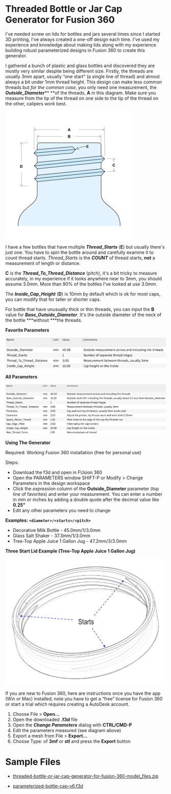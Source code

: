 # Threaded Bottle or Jar Cap Generator for Fusion 360

I've needed screw on lids for bottles and jars several times since I started 3D printing, I've always created a one-off design each time. I've used my experience and knowledge about making lids along with my experience building robust parameterized designs in Fusion 360 to create this generator.

I gathered a bunch of plastic and glass bottles and discovered they are mostly very similar despite being different size. Firstly, the threads are usually 3mm apart, usually “one start” (a single line of thread) and almost always a bit under 1mm thread height. This design can make less common threads but *for the common case*, you only need one measurement, the ***Outside_Diameter***** **of the threads, **A** in this diagram. Make sure you measure from the tip of the thread on one side to the tip of the thread on the other, calipers work best.

![fusion-360-bottle-cap-generator_bottle-diagram.png](images/fusion-360-bottle-cap-generator_bottle-diagram.png)

I have a few bottles that have multiple ***Thread_Starts*** (**E**) but usually there's just one. You have to spin the bottle around and carefully examine it to count thread starts. *Thread_Starts* is the ***COUNT*** of thread starts, **not** a measurement of length or distance.

**C** is the ***Thread_To_Thread_Distance*** (pitch), it's a bit tricky to measure accurately, in my experience if it looks anywhere near to 3mm, you should assume 3.0mm. More than 90% of the bottles I've looked at use 3.0mm.

The ***Inside_Cap_Height*** (**D**) is 10mm by default which is ok for most caps, you can modify that for taller or shorter caps.

For bottle that have unusually thick or thin threads, you can input the **B** value for ***Base_Outside_Diameter***. It's the outside diameter of the neck of the bottle ***without ***the threads.

**Favorite Parameters**

![fusion-360-bottle-cap-generator_image.webp](images/fusion-360-bottle-cap-generator_image_fav.webp)

**All Parameters**

![fusion-360-bottle-cap-generator_image.webp](images/fusion-360-bottle-cap-generator_image_all.webp)

**Using The Generator**

Required: Working Fusion 360 installation (free for personal use)

Steps:

- Download the f3d and open in FUsion 360
- Open the PARAMETERS window SHIFT-P or Modify > Change Parameters in the design workspace
- Click the *expression* column of the **Outside_Diameter** parameter (top line of favorites) and enter your measurement. You can enter a number in mm or inches by adding a double quote after the decimal value like **0.25"**
-  Edit any other parameters you need to change

**Examples: `<diameter>/<starts>/<pitch>`**

- Decorative Milk Bottle - 45.0mm/1/3.0mm 
- Glass Salt Shaker - 37.3mm/1/3.0mm
- Tree-Top Apple Juice 1 Gallon Jug - 47.2mm/3/3.0mm

**Three Start Lid Example (Tree-Top Apple Juice 1 Gallon Jug)**

![fusion-360-bottle-cap-generator_image.webp](images/fusion-360-bottle-cap-generator_image.webp)

If you are new to Fusion 360, here are instructions once you have the app (Win or Mac) installed, note you have to get a “free” license for Fusion 360 or start a trial which requires creating a AutoDesk account. 

1. Choose File > **Open…** 
2. Open the downloaded **.f3d** file
3. Open the ***Change Parameters*** dialog with **CTRL/CMD-P**
4. Edit the parameters measured (see diagram above)
5. Export a mesh from File > **Export…** 
6. Choose Type: of **3mf** or **stl** and press the **Export** button


# Sample Files

- [threaded-bottle-or-jar-cap-generator-for-fusion-360-model_files.zip](images/threaded-bottle-or-jar-cap-generator-for-fusion-360-model_files.zip)

- [parameterized-bottle-cap-v6.f3d](images/parameterized-bottle-cap-v6.f3d)

